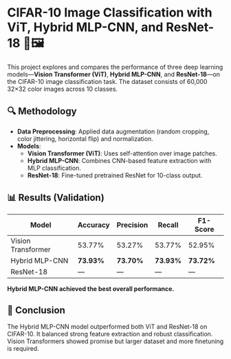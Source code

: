 # CIFAR-10 Image Classification with ViT, Hybrid MLP-CNN, and ResNet-18 🧠🖼️

This project explores and compares the performance of three deep learning models—**Vision Transformer (ViT)**, **Hybrid MLP-CNN**, and **ResNet-18**—on the CIFAR-10 image classification task. The dataset consists of 60,000 32×32 color images across 10 classes.

## 🔍 Methodology

- **Data Preprocessing**: Applied data augmentation (random cropping, color jittering, horizontal flip) and normalization.
- **Models**:
  - **Vision Transformer (ViT)**: Uses self-attention over image patches.
  - **Hybrid MLP-CNN**: Combines CNN-based feature extraction with MLP classification.
  - **ResNet-18**: Fine-tuned pretrained ResNet for 10-class output.

## 📊 Results (Validation)

| Model             | Accuracy | Precision | Recall | F1-Score |
|------------------|----------|-----------|--------|----------|
| Vision Transformer | 53.77%   | 53.27%    | 53.77% | 52.95%   |
| Hybrid MLP-CNN     | **73.93%**   | **73.70%**    | **73.93%** | **73.72%**   |
| ResNet-18          | —        | —         | —      | —        |

**Hybrid MLP-CNN achieved the best overall performance.**

## 📌 Conclusion

The Hybrid MLP-CNN model outperformed both ViT and ResNet-18 on CIFAR-10. 
It balanced strong feature extraction and robust classification. Vision Transformers showed promise but larger dataset and more finetuning is required.
